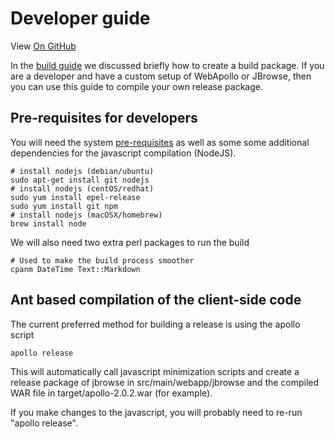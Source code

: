 # Developer guide

View <a href="https://github.com/GMOD/Apollo/blob/master/docs/Developer.md">On GitHub</a>

In the [build guide](Build.md) we discussed briefly how to create a build package.
If you are a developer and have a custom setup of WebApollo or JBrowse, then you can use this guide to compile your own release package.

## Pre-requisites for developers
You will need the system [pre-requisites](Prerequisites.md) as well as some some additional dependencies for the javascript compilation (NodeJS).

    # install nodejs (debian/ubuntu)
    sudo apt-get install git nodejs
    # install nodejs (centOS/redhat)
    sudo yum install epel-release
    sudo yum install git npm
    # install nodejs (macOSX/homebrew)
    brew install node

We will also need two extra perl packages to run the build

    # Used to make the build process smoother
    cpanm DateTime Text::Markdown


## Ant based compilation of the client-side code

The current preferred method for building a release is using the apollo script

    apollo release

This will automatically call javascript minimization scripts and create a release package of jbrowse in src/main/webapp/jbrowse and the compiled WAR file in target/apollo-2.0.2.war (for example).

If you make changes to the javascript, you will probably need to re-run "apollo release".

